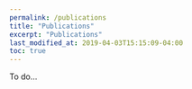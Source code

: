 ```yaml
---
permalink: /publications
title: "Publications"
excerpt: "Publications"
last_modified_at: 2019-04-03T15:15:09-04:00
toc: true
---
```


To do...
